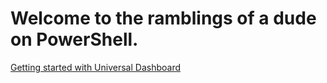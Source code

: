 # Welcome to the ramblings of a dude on PowerShell.

[Getting started with Universal Dashboard](https://brandonlundt.github.io/blog/UniversalDashboard/index.md)